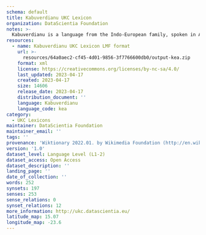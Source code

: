 ```yaml
---
schema: default
title: Kabuverdianu UKC Lexicon
organization: DataScientia Foundation
notes: >-
  Kabuverdianu is a language from the Indo-European family, spoken in Africa. The UKC Lexicon of Kabuverdianu is represented as a lexico-semantic network. It consists of words, word senses, synsets, as well as sense-level and synset-level relationships.
resources:
  - name: Kabuverdianu UKC Lexicon LMF format
    url: >-
      resources/64a0aec2-cf45-4d01-9856-3f7766600db0/output-kea.zip
    format: xml
    license: https://creativecommons.org/licenses/by-nc-sa/4.0/
    last_updated: 2023-04-17
    created: 2023-04-17
    size: 14606
    release_date: 2023-04-17
    distribution_document: ''
    language: Kabuverdianu
    language_code: kea
category:
  - UKC Lexicons
maintainer: DataScientia Foundation
maintainer_email: ''
tags: ''
provenance: 'Wiktionary 2022.01. by Wikimedia Foundation (http://en.wiktionary.org); CogNet 2.1 by Khuyagbaatar Batsuren, National University of Mongolia (http://cognet.ukc.disi.unitn.it); KinDiv: Kinship Diversity 1.0 by Temuulen Khishigsuren (http://ukc.disi.unitn.it/index.php/kinship/); Princeton WordNet 2.1 by Princeton University (https://wordnet.princeton.edu)'
version: '1.0'
dataset_level: Language Level (L1-2)
dataset_access: Open Access
dataset_description: ''
landing_page: ''
date_of_collection: ''
words: 252
synsets: 197
senses: 253
sense_relations: 0
synset_relations: 12
more_information: http://ukc.datascientia.eu/
latitude_map: 15.07
longitude_map: -23.6
---
```

